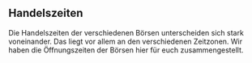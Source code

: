## Handelszeiten
Die Handelszeiten der verschiedenen Börsen unterscheiden sich stark voneinander. Das liegt vor allem an den verschiedenen Zeitzonen. Wir haben die Öffnungszeiten der Börsen hier für euch zusammengestellt.

<script type="text/javascript" src="https://www.gstatic.com/charts/loader.js"></script>

<script type="text/javascript">
google.charts.load("current", {packages:["timeline"]});
google.charts.setOnLoadCallback(drawChart);
function drawChart() {

  var container = document.getElementById('handelszeiten');
  var chart = new google.visualization.Timeline(container);
  var dataTable = new google.visualization.DataTable();

  var today = new Date();
  today.setHours(0,0,0,0);

  dataTable.addColumn({ type: 'string', id: 'Börse' });
  dataTable.addColumn({ type: 'string', id: 'Name' });
  dataTable.addColumn({ type: 'date', id: 'Start' });
  dataTable.addColumn({ type: 'date', id: 'End' });

  dataTable.addRows([
    [ 'Australian Securities Exchange', 'ASX', new Date(0,0,0,1,0,0), new Date(0,0,0,7,0,0) ],
    [ 'Shanghai Stock Exchange', 'SSE', new Date(0,0,0,2,30,0), new Date(0,0,0,8,0,0) ],
    [ 'Hong Kong Stock Exchange', 'HKEX', new Date(0,0,0,2,30,0), new Date(0,0,0,5,0,0) ],
    [ 'Hong Kong Stock Exchange', 'HKEX', new Date(0,0,0,6,0,0), new Date(0,0,0,9,0,0) ],
    [ 'Lang & Schwarz', 'LUS', new Date(0,0,0,7,30,0),  new Date(0,0,0,23,0,0) ],
    [ 'Tradegate', 'TRADEGATE', new Date(0,0,0,8,0,0),  new Date(0,0,0,22,0,0) ],
    [ 'Xetra', 'IBIS', new Date(0,0,0,9,0,0),  new Date(0,0,0,17,30,0) ],
    [ 'London Stock Exchange', 'LSE', new Date(0,0,0,9,0,0), new Date(0,0,0,17,30,0) ],
    [ 'New York Stock Exchange', 'NYSE', new Date(0,0,0,15,30,0), new Date(0,0,0,22,0,0) ],
    [ 'Nasdaq', 'NASDAQ', new Date(0,0,0,15,30,0), new Date(0,0,0,22,0,0) ]]);

  var options = {
    timeline: { singleColor: '#288c6c' },
    hAxis: { format: 'HH:mm' },
    backgroundColor: '#fff' 
  };

  chart.draw(dataTable, options);
}

</script>

<div id="handelszeiten" style="height:420px;"></div>

<script type="text/javascript">
google.charts.load("current", {packages:["timeline"]});
google.charts.setOnLoadCallback(drawChart);
function drawChart() {

  var container = document.getElementById('wochenendhandel');
  var chart = new google.visualization.Timeline(container);
  var dataTable = new google.visualization.DataTable();
  dataTable.addColumn({ type: 'string', id: 'Börse' });
  dataTable.addColumn({ type: 'string', id: 'Name' });
  dataTable.addColumn({ type: 'date', id: 'Start' });
  dataTable.addColumn({ type: 'date', id: 'End' });
  dataTable.addRows([
    [ 'Lang & Schwarz Samstag', 'LUS', new Date(0,0,0,10,0,0),  new Date(0,0,0,13,0,0) ],
    [ 'Lang & Schwarz Sonntag', 'LUS', new Date(0,0,0,17,0,0),  new Date(0,0,0,19,0,0) ]]);

  var options = {
    timeline: { singleColor: '#288c6c' },
    hAxis: { format: 'HH:mm' },
    backgroundColor: '#fff'
  };

  chart.draw(dataTable, options);

}

</script>

<div id="wochenendhandel" style="height:120px;"></div>
